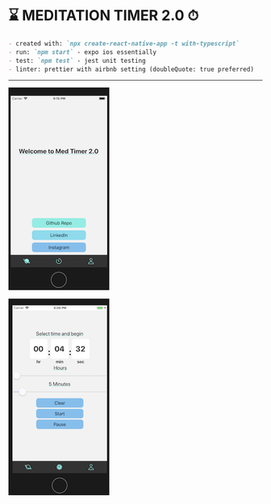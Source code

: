 # ⌛️ MEDITATION TIMER 2.0 ⏱

```markdown
- created with: `npx create-react-native-app -t with-typescript`
- run: `npm start` - expo ios essentially
- test: `npm test` - jest unit testing
- linter: prettier with airbnb setting (doubleQuote: true preferred)
```

-------------------------

![image](./assets/screenshot1.png)

![image](./assets/timerView1.png)
